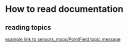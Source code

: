 # How to read documentation
## reading topics
[example link to sensors_msgs/PointField topic message](https://docs.ros.org/en/noetic/api/sensor_msgs/html/msg/PointField.html)
